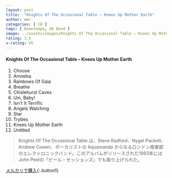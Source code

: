 ```yaml
---
layout: post
title:  "Knights Of The Occasional Table – Knees Up Mother Earth"
author: mmr
categories: [ CD ]
tags: [ Downtempo, UK Band ]
image: ../assets/images/Knights Of The Occasional Table – Knees Up Mother Earth.jpg
rating: 3.5
v-rating: VG
---
```


#### Knights Of The Occasional Table – Knees Up Mother Earth

1. Choose
2. Amoeba
3. Rainbows Of Gaia
4. Breathe
5. Chislehurst Caves
6. Um, Baby!
7. Isn't It Terrific
8. Angels Watching
9. Star
10. Trybes
11. Knees Up Mother Earth
12. Untitled

> Knights Of The Occasional Table は、Steve Radford、Nygel Packett、Andrew Cowen、ボーカリストの Aquamanda からなるロンドン南東部のエレクトロニックバンド。このアルバムがリリースされた1993年にはJohn Peelの「ピール・セッションズ」でも取り上げられた。



[メルカリで購入](https://jp.mercari.com/item/m58886170453){:.button1}

